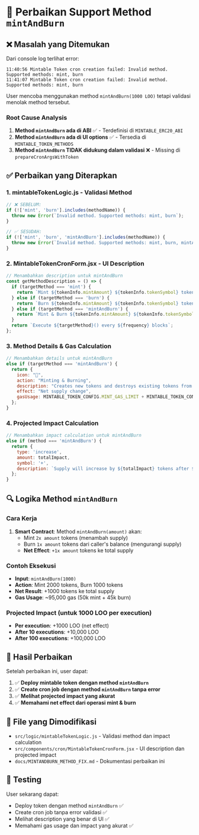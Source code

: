 # 🔄 Perbaikan Support Method `mintAndBurn` 

## ❌ Masalah yang Ditemukan

Dari console log terlihat error:
```
11:40:56 Mintable Token cron creation failed: Invalid method. Supported methods: mint, burn
11:41:07 Mintable Token cron creation failed: Invalid method. Supported methods: mint, burn
```

User mencoba menggunakan method `mintAndBurn(1000 LOO)` tetapi validasi menolak method tersebut.

### Root Cause Analysis
1. **Method `mintAndBurn` ada di ABI** ✅ - Terdefinisi di `MINTABLE_ERC20_ABI`
2. **Method `mintAndBurn` ada di UI options** ✅ - Tersedia di `MINTABLE_TOKEN_METHODS`
3. **Method `mintAndBurn` TIDAK didukung dalam validasi** ❌ - Missing di `prepareCronArgsWithToken`

## ✅ Perbaikan yang Diterapkan

### 1. **mintableTokenLogic.js - Validasi Method**
```javascript
// ❌ SEBELUM:
if (!['mint', 'burn'].includes(methodName)) {
  throw new Error(`Invalid method. Supported methods: mint, burn`);
}

// ✅ SESUDAH:
if (!['mint', 'burn', 'mintAndBurn'].includes(methodName)) {
  throw new Error(`Invalid method. Supported methods: mint, burn, mintAndBurn`);
}
```

### 2. **MintableTokenCronForm.jsx - UI Description**
```javascript
// Menambahkan description untuk mintAndBurn
const getMethodDescription = () => {
  if (targetMethod === 'mint') {
    return `Mint ${tokenInfo.mintAmount} ${tokenInfo.tokenSymbol} tokens every ${frequency} blocks`;
  } else if (targetMethod === 'burn') {
    return `Burn ${tokenInfo.mintAmount} ${tokenInfo.tokenSymbol} tokens every ${frequency} blocks`;
  } else if (targetMethod === 'mintAndBurn') {
    return `Mint & Burn ${tokenInfo.mintAmount} ${tokenInfo.tokenSymbol} tokens every ${frequency} blocks (net +${tokenInfo.mintAmount})`;
  }
  return `Execute ${targetMethod}() every ${frequency} blocks`;
};
```

### 3. **Method Details & Gas Calculation**
```javascript
// Menambahkan details untuk mintAndBurn
else if (targetMethod === 'mintAndBurn') {
  return {
    icon: "🔄",
    action: "Minting & Burning",
    description: "Creates new tokens and destroys existing tokens from the caller's balance",
    effect: "Net supply change",
    gasUsage: MINTABLE_TOKEN_CONFIG.MINT_GAS_LIMIT + MINTABLE_TOKEN_CONFIG.BURN_GAS_LIMIT // 95,000 gas
  };
}
```

### 4. **Projected Impact Calculation**
```javascript
// Menambahkan impact calculation untuk mintAndBurn
else if (method === 'mintAndBurn') {
  return {
    type: 'increase',
    amount: totalImpact,
    symbol: '+',
    description: `Supply will increase by ${totalImpact} tokens after ${executions} executions (net effect: mint 2x, burn 1x)`
  };
}
```

## 🔍 Logika Method `mintAndBurn`

### Cara Kerja
1. **Smart Contract**: Method `mintAndBurn(amount)` akan:
   - Mint `2x amount` tokens (menambah supply)
   - Burn `1x amount` tokens dari caller's balance (mengurangi supply)
   - **Net Effect**: `+1x amount` tokens ke total supply

### Contoh Eksekusi
- **Input**: `mintAndBurn(1000)`
- **Action**: Mint 2000 tokens, Burn 1000 tokens
- **Net Result**: +1000 tokens ke total supply
- **Gas Usage**: ~95,000 gas (50k mint + 45k burn)

### Projected Impact (untuk 1000 LOO per execution)
- **Per execution**: +1000 LOO (net effect)
- **After 10 executions**: +10,000 LOO
- **After 100 executions**: +100,000 LOO

## 🎯 Hasil Perbaikan

Setelah perbaikan ini, user dapat:
1. ✅ **Deploy mintable token dengan method `mintAndBurn`**
2. ✅ **Create cron job dengan method `mintAndBurn` tanpa error**
3. ✅ **Melihat projected impact yang akurat**
4. ✅ **Memahami net effect dari operasi mint & burn**

## 📝 File yang Dimodifikasi

- `src/logic/mintableTokenLogic.js` - Validasi method dan impact calculation
- `src/components/cron/MintableTokenCronForm.jsx` - UI description dan projected impact
- `docs/MINTANDBURN_METHOD_FIX.md` - Dokumentasi perbaikan ini

## 🧪 Testing

User sekarang dapat:
- Deploy token dengan method `mintAndBurn` ✅
- Create cron job tanpa error validasi ✅
- Melihat description yang benar di UI ✅
- Memahami gas usage dan impact yang akurat ✅